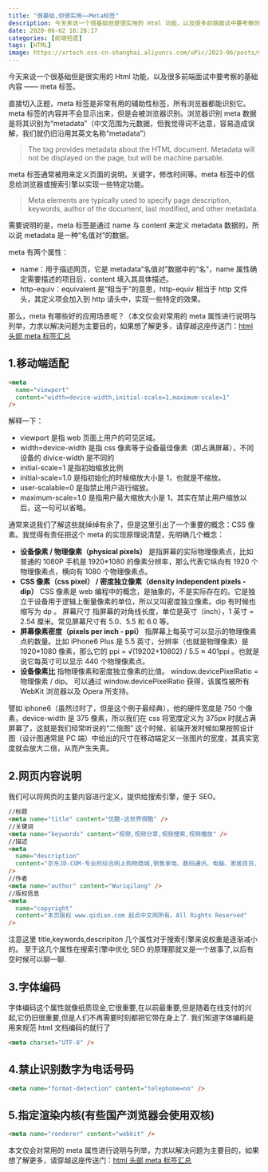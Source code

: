 ```yaml
---
title: "很基础,但很实用——Meta标签"
description: 今天来说一个很基础但是很实用的 Html 功能，以及很多前端面试中要考察的基础内容 —— meta 标签。
date: 2020-06-02 16:28:17
categories: [前端拾遗]
tags: [HTML]
image: https://xrtech.oss-cn-shanghai.aliyuncs.com/uPic/2023-06/posts/meta.jpg
---
```


今天来说一个很基础但是很实用的 Html 功能，以及很多前端面试中要考察的基础内容 —— meta 标签。

直接切入正题，meta 标签是非常有用的辅助性标签，所有浏览器都能识别它。meta 标签的内容并不会显示出来，但是会被浏览器识别。浏览器识别 meta 数据是将其识别为“metadata”（中文范围为元数据，但我觉得词不达意，容易造成误解，我们就仍旧沿用其英文名称“metadata”）

> The <meta> tag provides metadata about the HTML document. Metadata will not be displayed on the page, but will be machine parsable.

meta 标签通常被用来定义页面的说明，关键字，修改时间等。meta 标签中的信息给浏览器或搜索引擎以实现一些特定功能。

> Meta elements are typically used to specify page description, keywords, author of the document, last modified, and other metadata.

需要说明的是，meta 标签是通过 name 与 content 来定义 metadata 数据的，所以说 metadata 是一种“名值对”的数据。

meta 有两个属性：

- name：用于描述网页，它是 metadata“名值对”数据中的“名”，name 属性确定需要描述的项目后，content 填入其具体描述。
- http-equiv：equivalent 是“相当于”的意思，http-equiv 相当于 http 文件头，其定义项会加入到 http 请头中，实现一些特定的效果。

那么，meta 有哪些好的应用场景呢？（本文仅会对常用的 meta 属性进行说明与列举，力求以解决问题为主要目的，如果想了解更多，请穿越这座传送门：[html 头部 meta 标签汇总](https://www.jianshu.com/p/8d28e5130ab2)

## 1.移动端适配

```html
<meta
  name="viewport"
  content="width=device-width,initial-scale=1,maximum-scale=1"
/>
```

解释一下：

- viewport 是指 web 页面上用户的可见区域。
- width=device-width 是指 css 像素等于设备最佳像素（即占满屏幕），不同设备的 divice-width 是不同的
- initial-scale=1 是指初始缩放比例
- initial-scale=1.0 是指初始化的时候缩放大小是 1，也就是不缩放。
- user-scalable=0 是指禁止用户进行缩放。
- maximum-scale=1.0 是指用户最大缩放大小是 1，其实在禁止用户缩放以后，这一句可以省略。

通常来说我们了解这些就绰绰有余了，但是这里引出了一个重要的概念：CSS 像素。我觉得有责任把这个 meta 的实现原理说清楚，先明确几个概念：

- **设备像素 / 物理像素（physical pixels）**
  是指屏幕的实际物理像素点，比如普通的 1080P 手机是 1920\*1080 的像素分辨率，那么代表它纵向有 1920 个物理像素点，横向有 1080 个物理像素点。
- **CSS 像素（css pixel） / 密度独立像素（density independent pixels - dip）**
  CSS 像素是 web 编程中的概念，是抽象的，不是实际存在的。它是独立于设备用于逻辑上衡量像素的单位，所以又叫密度独立像素。dip 有时候也缩写为 dp 。
  屏幕尺寸
  指屏幕的对角线长度，单位是英寸（inch），1 英寸 = 2.54 厘米。常见屏幕尺寸有 5.0、5.5 和 6.0 等。
- **屏幕像素密度（pixels per inch - ppi）**
  指屏幕上每英寸可以显示的物理像素点的数量。比如 iPhone6 Plus 是 5.5 英寸，分辨率（也就是物理像素）是 1920\*1080 像素，那么它的 ppi = √(19202+10802) / 5.5 ≈ 401ppi 。也就是说它每英寸可以显示 440 个物理像素点。
- **设备像素比**
  指物理像素和密度独立像素的比值。
  window.devicePixelRatio = 物理像素 / dip。
  可以通过 window.devicePixelRatio 获得，该属性被所有 WebKit 浏览器以及 Opera 所支持。

譬如 iphone6（虽然过时了，但是这个例子最经典），他的硬件宽度是 750 个像素，device-width 是 375 像素，所以我们在 css 将宽度定义为 375px 时就占满屏幕了，这就是我们经常听说的“二倍图”
这个时候，前端开发时候如果按照设计图（设计图通常是 PC 端）中给出的尺寸在移动端定义一张图片的宽度，其真实宽度就会放大二倍，从而产生失真。

## 2.网页内容说明

我们可以将网页的主要内容进行定义，提供给搜索引擎，便于 SEO。

```html
//标题
<meta name="title" content="优酷-这世界很酷" />
//关键词
<meta name="keywords" content="视频,视频分享,视频搜索,视频播放" />
//描述
<meta
  name="description"
  content="京东JD.COM-专业的综合网上购物商城,销售家电、数码通讯、电脑、家居百货、服装服饰、母婴、图书、食品等数万个品牌优质商品.便捷、诚信的服务，<br>为您提供愉悦的网上购物体验!"
/>
//作者
<meta name="author" content="Wuriqilang" />
//版权信息
<meta
  name="copyright"
  content="本页版权 www.qidian.com 起点中文网所有。All Rights Reserved"
/>
```

注意这里 title,keywords,descripiton 几个属性对于搜索引擎来说权重是逐渐减小的。
至于这几个属性在搜索引擎中优化 SEO 的原理那就又是一个故事了,以后有空时候可以聊一聊.

## 3.字体编码

字体编码这个属性就像纸质现金,它很重要,在以前最重要,但是随着在线支付的兴起,它仍旧很重要,但是人们不再需要时刻都把它带在身上了.
我们知道字体编码是用来规范 html 文档编码的就行了

```html
<meta charset="UTF-8" />
```

## 4.禁止识别数字为电话号码

```html
<meta name="format-detection" content="telephone=no" />
```

## 5.指定渲染内核(有些国产浏览器会使用双核)

```html
<meta name="renderer" content="webkit" />
```

本文仅会对常用的 meta 属性进行说明与列举，力求以解决问题为主要目的，如果想了解更多，请穿越这座传送门：[html 头部 meta 标签汇总](https://www.jianshu.com/p/8d28e5130ab2)
